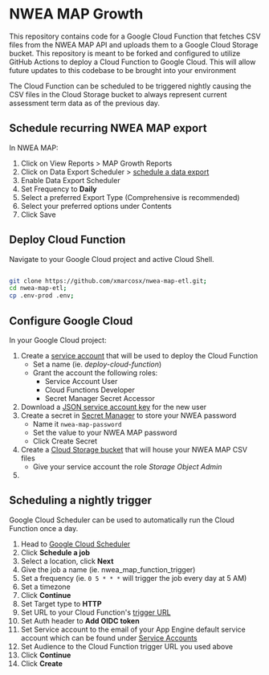 # NWEA MAP Growth

This repository contains code for a Google Cloud Function that fetches CSV files from the NWEA MAP API and uploads them to a Google Cloud Storage bucket. This repository is meant to be forked and configured to utilize GitHub Actions to deploy a Cloud Function to Google Cloud. This will allow future updates to this codebase to be brought into your environment

The Cloud Function can be scheduled to be triggered nightly causing the CSV files in the Cloud Storage bucket to always represent current assessment term data as of the previous day.

## Schedule recurring NWEA MAP export
In NWEA MAP:

1. Click on View Reports > MAP Growth Reports
2. Click on Data Export Scheduler > [schedule a data export](https://teach.mapnwea.org/report/map/comprehensiveDataFile.seam)
3. Enable Data Export Scheduler
4. Set Frequency to **Daily**
5. Select a preferred Export Type (Comprehensive is recommended)
6. Select your preferred options under Contents
7. Click Save

## Deploy Cloud Function
Navigate to your Google Cloud project and active Cloud Shell.

```bash

git clone https://github.com/xmarcosx/nwea-map-etl.git;
cd nwea-map-etl;
cp .env-prod .env;

```


## Configure Google Cloud
In your Google Cloud project:

1. Create a [service account](https://console.cloud.google.com/iam-admin/serviceaccounts) that will be used to deploy the Cloud Function
    * Set a name (ie. *deploy-cloud-function*)
    * Grant the account the following roles:
        * Service Account User
        * Cloud Functions Developer
        * Secret Manager Secret Accessor
2. Download a [JSON service account key](https://cloud.google.com/iam/docs/creating-managing-service-account-keys#iam-service-account-keys-create-console) for the new user
3. Create a secret in [Secret Manager](https://console.cloud.google.com/security/secret-manager) to store your NWEA password
    * Name it `nwea-map-password`
    * Set the value to your NWEA MAP password
    * Click Create Secret
4. Create a [Cloud Storage bucket](https://console.cloud.google.com/storage/browser) that will house your NWEA MAP CSV files
    * Give your service account the role *Storage Object Admin*
5. 


## Scheduling a nightly trigger
Google Cloud Scheduler can be used to automatically run the Cloud Function once a day.

1. Head to [Google Cloud Scheduler](https://console.cloud.google.com/cloudscheduler)
2. Click **Schedule a job**
3. Select a location, click **Next**
4. Give the job a name (ie. nwea_map_function_trigger)
5. Set a frequency (ie. `0 5 * * *` will trigger the job every day at 5 AM)
6. Set a timezone
7. Click **Continue**
8. Set Target type to **HTTP**
9. Set URL to your Cloud Function's [trigger URL](https://console.cloud.google.com/functions/details/us-central1/nwea-map-etl?tab=trigger)
10. Set Auth header to **Add OIDC token**
11. Set Service account to the email of your App Engine default service account which can be found under [Service Accounts](https://console.cloud.google.com/iam-admin/serviceaccounts)
12. Set Audience to the Cloud Function trigger URL you used above
13. Click **Continue**
14. Click **Create**

<!-- 

## Test function locally:

```bash

cd src;

functions-framework --target=main --debug --signature-type=http;

curl -X POST http://localhost:8080 -H "Content-Type:application/json"

``` -->
